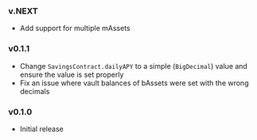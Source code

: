 ### v.NEXT

- Add support for multiple mAssets

### v0.1.1

- Change `SavingsContract.dailyAPY` to a simple (`BigDecimal`) value and ensure the value is set properly
- Fix an issue where vault balances of bAssets were set with the wrong decimals

### v0.1.0

- Initial release
